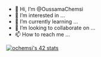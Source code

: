 - 👋 Hi, I’m @OussamaChemsi
- 👀 I’m interested in ...
- 🌱 I’m currently learning ...
- 💞️ I’m looking to collaborate on ...
- 📫 How to reach me ...

[![ochemsi's 42 stats](https://badge.mediaplus.ma/greenbinary/ochemsi)](https://github.com/oakoudad/badge42)
<!---
OussamaChemsi/OussamaChemsi is a ✨ special ✨ repository because its `README.md` (this file) appears on your GitHub profile.
You can click the Preview link to take a look at your changes.
--->
